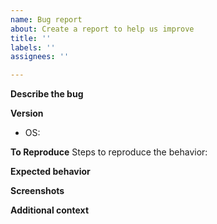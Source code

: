 ```yaml
---
name: Bug report
about: Create a report to help us improve
title: ''
labels: ''
assignees: ''

---
```


**Describe the bug**
<!--A clear and concise description of what the bug is.-->

**Version**
* OS: <!--A clear and concise description of what the bug is.-->

**To Reproduce**
Steps to reproduce the behavior:
<!--
Steps to reproduce the behavior:
1. Run Ask-Astro website or Ask-Astro Slackbot'...'
2. Run using  '....'
3. See error
-->

**Expected behavior**
<!--A clear and concise description of what you expected to happen.-->

**Screenshots**
<!--If applicable, add screenshots to help explain your problem.-->


**Additional context**
<!--Add any other context about the problem here.-->
